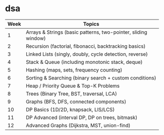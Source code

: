 # dsa

| Week | Topics                                                         |
| ---- | -------------------------------------------------------------- |
| 1    | Arrays & Strings (basic patterns, two-pointer, sliding window) |
| 2    | Recursion (factorial, fibonacci, backtracking basics)          |
| 3    | Linked Lists (singly, doubly, cycle detection, reverse)        |
| 4    | Stack & Queue (including monotonic stack, deque)               |
| 5    | Hashing (maps, sets, frequency counting)                       |
| 6    | Sorting & Searching (binary search + custom conditions)        |
| 7    | Heap / Priority Queue & Top-K Problems                         |
| 8    | Trees (Binary Tree, BST, traversal, LCA)                       |
| 9    | Graphs (BFS, DFS, connected components)                        |
| 10   | DP Basics (1D/2D, knapsack, LIS/LCS)                           |
| 11   | DP Advanced (interval DP, DP on trees, bitmask)                |
| 12   | Advanced Graphs (Dijkstra, MST, union-find)                    |

